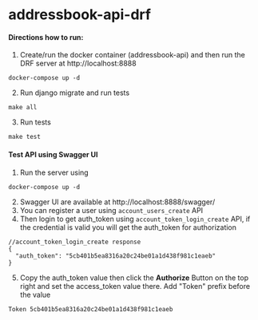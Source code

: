 # addressbook-api-drf

#### Directions how to run:

1. Create/run the docker container (addressbook-api) 
and then run the DRF server at http://localhost:8888
```
docker-compose up -d
```

2. Run django migrate and run tests
```
make all
```

3. Run tests
```
make test
```

#### Test API using Swagger UI
1. Run the server using 
```
docker-compose up -d
```
2. Swagger UI are available at http://localhost:8888/swagger/
3. You can register a user using `account_users_create` API
4. Then login to get auth_token using `account_token_login_create` API, if the credential is valid you will get the auth_token for authorization 
``` 
//account_token_login_create response 
{
  "auth_token": "5cb401b5ea8316a20c24be01a1d438f981c1eaeb"
}
```
5. Copy the auth_token value then click the **Authorize** Button on the top right and set the access_token value there. Add "Token" prefix before the value
```
Token 5cb401b5ea8316a20c24be01a1d438f981c1eaeb
```


